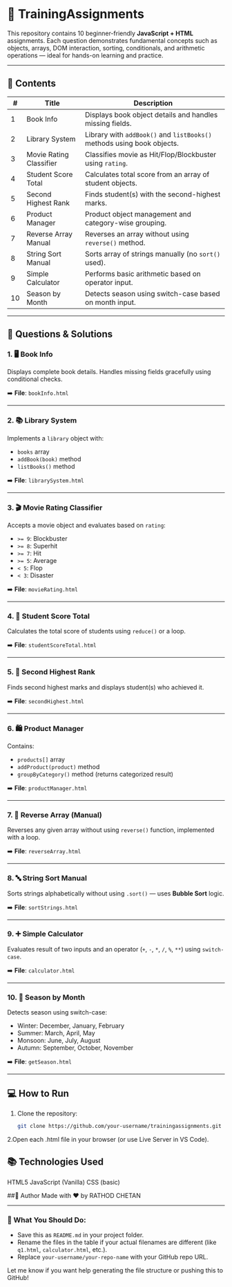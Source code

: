 # 📘 TrainingAssignments

This repository contains 10 beginner-friendly **JavaScript + HTML** assignments. Each question demonstrates fundamental concepts such as objects, arrays, DOM interaction, sorting, conditionals, and arithmetic operations — ideal for hands-on learning and practice.

---

## 📁 Contents

| #  | Title                       | Description |
|----|-----------------------------|-------------|
| 1  | Book Info                  | Displays book object details and handles missing fields. |
| 2  | Library System             | Library with `addBook()` and `listBooks()` methods using book objects. |
| 3  | Movie Rating Classifier    | Classifies movie as Hit/Flop/Blockbuster using `rating`. |
| 4  | Student Score Total        | Calculates total score from an array of student objects. |
| 5  | Second Highest Rank        | Finds student(s) with the second-highest marks. |
| 6  | Product Manager            | Product object management and category-wise grouping. |
| 7  | Reverse Array Manual       | Reverses an array without using `reverse()` method. |
| 8  | String Sort Manual         | Sorts array of strings manually (no `sort()` used). |
| 9  | Simple Calculator          | Performs basic arithmetic based on operator input. |
| 10 | Season by Month            | Detects season using switch-case based on month input. |

---

## 🔧 Questions & Solutions

### 1. 🖥️ Book Info

Displays complete book details. Handles missing fields gracefully using conditional checks.

➡️ **File**: `bookInfo.html`

---

### 2. 📚 Library System

Implements a `library` object with:
- `books` array
- `addBook(book)` method
- `listBooks()` method

➡️ **File**: `librarySystem.html`

---

### 3. 🎬 Movie Rating Classifier

Accepts a movie object and evaluates based on `rating`:
- `>= 9`: Blockbuster  
- `>= 8`: Superhit  
- `>= 7`: Hit  
- `>= 5`: Average  
- `< 5`: Flop  
- `< 3`: Disaster  

➡️ **File**: `movieRating.html`

---

### 4. 🧮 Student Score Total

Calculates the total score of students using `reduce()` or a loop.

➡️ **File**: `studentScoreTotal.html`

---

### 5. 🥈 Second Highest Rank

Finds second highest marks and displays student(s) who achieved it.

➡️ **File**: `secondHighest.html`

---

### 6. 🛍️ Product Manager

Contains:
- `products[]` array
- `addProduct(product)` method
- `groupByCategory()` method (returns categorized result)

➡️ **File**: `productManager.html`

---

### 7. 🔄 Reverse Array (Manual)

Reverses any given array without using `reverse()` function, implemented with a loop.

➡️ **File**: `reverseArray.html`

---

### 8. 🔤 String Sort Manual

Sorts strings alphabetically without using `.sort()` — uses **Bubble Sort** logic.

➡️ **File**: `sortStrings.html`

---

### 9. ➕ Simple Calculator

Evaluates result of two inputs and an operator (`+`, `-`, `*`, `/`, `%`, `**`) using `switch-case`.

➡️ **File**: `calculator.html`

---

### 10. 🍁 Season by Month

Detects season using switch-case:
- Winter: December, January, February  
- Summer: March, April, May  
- Monsoon: June, July, August  
- Autumn: September, October, November  

➡️ **File**: `getSeason.html`

---

## 💻 How to Run

1. Clone the repository:

   ```bash
   git clone https://github.com/your-username/trainingassignments.git
   
2.Open each .html file in your browser (or use Live Server in VS Code).
## 📚 Technologies Used
HTML5
JavaScript (Vanilla)
CSS (basic)

##📌 Author
Made with ❤️ by RATHOD CHETAN



---

### 🧾 What You Should Do:
- Save this as `README.md` in your project folder.
- Rename the files in the table if your actual filenames are different (like `q1.html`, `calculator.html`, etc.).
- Replace `your-username/your-repo-name` with your GitHub repo URL.

Let me know if you want help generating the file structure or pushing this to GitHub!

